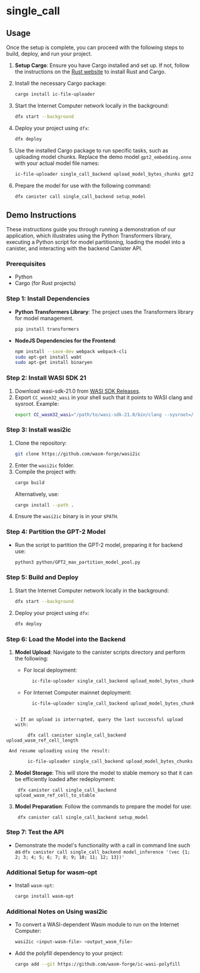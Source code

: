 # single_call

## Usage

Once the setup is complete, you can proceed with the following steps to build, deploy, and run your project.

1. **Setup Cargo**: Ensure you have Cargo installed and set up. If not, follow the instructions on the [Rust website](https://www.rust-lang.org/tools/install) to install Rust and Cargo.

2. Install the necessary Cargo package:
   ```bash
   cargo install ic-file-uploader
   ```

3. Start the Internet Computer network locally in the background:
   ```bash
   dfx start --background
   ```

4. Deploy your project using `dfx`:
   ```bash
   dfx deploy
   ```

5. Use the installed Cargo package to run specific tasks, such as uploading model chunks. Replace the demo model `gpt2_embedding.onnx` with your actual model file names:
   ```bash
   ic-file-uploader single_call_backend upload_model_bytes_chunks gpt2_embedding.onnx
   ```

6. Prepare the model for use with the following command:
   ```bash
   dfx canister call single_call_backend setup_model
   ```
   
## Demo Instructions

These instructions guide you through running a demonstration of our application, which illustrates using the Python Transformers library, executing a Python script for model partitioning, loading the model into a canister, and interacting with the backend Canister API.

### Prerequisites

- Python
- Cargo (for Rust projects)

### Step 1: Install Dependencies

- **Python Transformers Library**: The project uses the Transformers library for model management.
  ```bash
  pip install transformers
  ```

- **NodeJS Dependencies for the Frontend**:
  ```bash
  npm install --save-dev webpack webpack-cli
  sudo apt-get install wabt
  sudo apt-get install binaryen
  ```

### Step 2: Install WASI SDK 21

1. Download wasi-sdk-21.0 from [WASI SDK Releases](https://github.com/WebAssembly/wasi-sdk/releases/tag/wasi-sdk-21).
2. Export `CC_wasm32_wasi` in your shell such that it points to WASI clang and sysroot. Example:
   ```bash
   export CC_wasm32_wasi="/path/to/wasi-sdk-21.0/bin/clang --sysroot=/path/to/wasi-sdk-21.0/share/wasi-sysroot"
   ```

### Step 3: Install wasi2ic

1. Clone the repository:
   ```bash
   git clone https://github.com/wasm-forge/wasi2ic
   ```
2. Enter the `wasi2ic` folder.
3. Compile the project with:
   ```bash
   cargo build
   ```
   Alternatively, use:
   ```bash
   cargo install --path .
   ```
4. Ensure the `wasi2ic` binary is in your `$PATH`.

### Step 4: Partition the GPT-2 Model

- Run the script to partition the GPT-2 model, preparing it for backend use:
  ```bash
  python3 python/GPT2_max_partition_model_pool.py
  ```


### Step 5: Build and Deploy

1. Start the Internet Computer network locally in the background:
   ```bash
   dfx start --background
   ```
2. Deploy your project using `dfx`:
   ```bash
   dfx deploy
   ```

### Step 6: Load the Model into the Backend

1. **Model Upload**: Navigate to the canister scripts directory and perform the following:

   - For local deployment:
     ```bash
        ic-file-uploader single_call_backend upload_model_bytes_chunks gpt2_embedding.onnx
     ```

   - For Internet Computer mainnet deployment:
     ```bash
        ic-file-uploader single_call_backend upload_model_bytes_chunks gpt2_embedding.onnx --network ic
    ```

   - If an upload is interrupted, query the last successful upload with:
```plaintext
        dfx call canister single_call_backend upload_wasm_ref_cell_length
```
     And resume uploading using the result:
```bash
        ic-file-uploader single_call_backend upload_model_bytes_chunks gpt2_embedding.onnx --offset <result number>
```

2. **Model Storage**: This will store the model to stable memory so that it can be efficiently loaded after redeployment:
   ```plaintext
    dfx canister call single_call_backend upload_wasm_ref_cell_to_stable 
   ```

3. **Model Preparation**: Follow the commands to prepare the model for use:
   ```plaintext
    dfx canister call single_call_backend setup_model
   ```

### Step 7: Test the API

- Demonstrate the model's functionality with a call in command line such as `dfx canister call single_call_backend model_inference '(vec {1; 2; 3; 4; 5; 6; 7; 8; 9; 10; 11; 12; 13})'`

### Additional Setup for wasm-opt

- Install `wasm-opt`:
  ```bash
  cargo install wasm-opt
  ```

### Additional Notes on Using wasi2ic

- To convert a WASI-dependent Wasm module to run on the Internet Computer:
  ```bash
  wasi2ic <input-wasm-file> <output_wasm_file>
  ```
- Add the polyfill dependency to your project:
  ```bash
  cargo add --git https://github.com/wasm-forge/ic-wasi-polyfill
  ```
